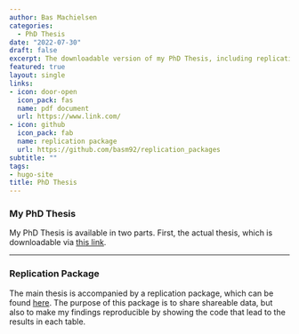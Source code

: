```yaml
---
author: Bas Machielsen
categories:
  - PhD Thesis
date: "2022-07-30"
draft: false
excerpt: The downloadable version of my PhD Thesis, including replication package. 
featured: true
layout: single
links:
- icon: door-open
  icon_pack: fas
  name: pdf document
  url: https://www.link.com/
- icon: github
  icon_pack: fab
  name: replication package
  url: https://github.com/basm92/replication_packages
subtitle: ""
tags:
- hugo-site
title: PhD Thesis
---
```


### My PhD Thesis

My PhD Thesis is available in two parts. First, the actual thesis, which is downloadable via [this link](www.link.com).

---

### Replication Package

The main thesis is accompanied by a replication package, which can be found [here](https://github.com/basm92/replication_packages). The purpose of this package is to share shareable data, but also to make my findings reproducible by showing the code that lead to the results in each table. 
  